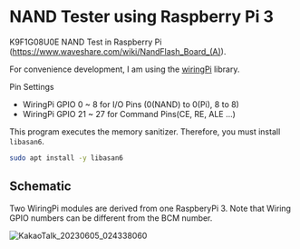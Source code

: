# NAND Tester using Raspberry Pi 3
 K9F1G08U0E NAND Test in Raspberry Pi (https://www.waveshare.com/wiki/NandFlash_Board_(A)).
 
 For convenience development, I am using the [wiringPi](https://github.com/WiringPi/WiringPi) library.
 
 Pin Settings
 
 - WiringPi GPIO 0 ~ 8 for I/O Pins (0(NAND) to 0(Pi), 8 to 8)
 - WiringPi GPIO 21 ~ 27 for Command Pins(CE, RE, ALE ...)

This program executes the memory sanitizer. Therefore, you must install `libasan6`.

```bash
sudo apt install -y libasan6
```

## Schematic

Two WiringPi modules are derived from one RaspberyPi 3. Note that Wiring GPIO numbers can be different from the BCM number.

![KakaoTalk_20230605_024338060](https://github.com/BlaCkinkGJ/raspberry-pi-nand-tester/assets/16631264/8f43f659-18c5-40d6-bf76-5c305fb3f471)

